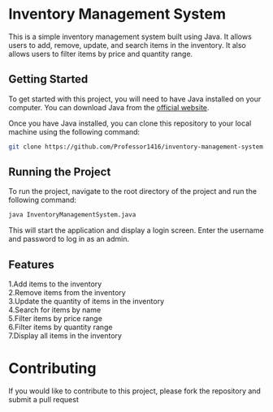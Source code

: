 # Inventory Management System

This is a simple inventory management system built using Java. It allows users to add, remove, update, and search items in the inventory. It also allows users to filter items by price and quantity range.

## Getting Started

To get started with this project, you will need to have Java installed on your computer. You can download Java from the [official website](https://www.oracle.com/java/technologies/javase-downloads.html).

Once you have Java installed, you can clone this repository to your local machine using the following command:

```bash
git clone https://github.com/Professor1416/inventory-management-system.git
```
## Running the Project
To run the project, navigate to the root directory of the project and run the following command:

```bash
java InventoryManagementSystem.java
```
This will start the application and display a login screen. Enter the username and password to log in as an admin.

## Features
1.Add items to the inventory  
2.Remove items from the inventory  
3.Update the quantity of items in the inventory  
4.Search for items by name  
5.Filter items by price range  
6.Filter items by quantity range  
7.Display all items in the inventory  

# Contributing
If you would like to contribute to this project, please fork the repository and submit a pull request
